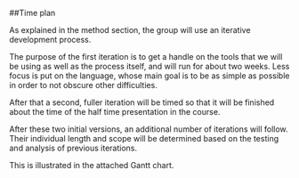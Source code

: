 ##Time plan

As explained in the method section, the group will use an iterative development process.

The purpose of the first iteration is to get a handle on the tools that we will be using as well as the process itself, and will run for about two weeks. Less focus is put on the language, whose main goal is to be as simple as possible in order to not obscure other difficulties.

After that a second, fuller iteration will be timed so that it will be finished about the time of the half time presentation in the course.

After these two initial versions, an additional number of iterations will follow. Their individual length and scope will be determined based on the testing and analysis of previous iterations.

This is illustrated in the attached Gantt chart.
